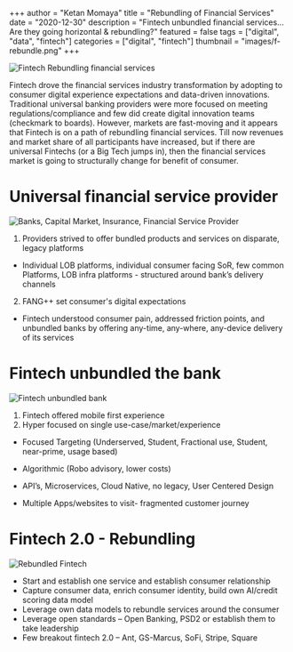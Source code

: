 +++
author = "Ketan Momaya"
title = "Rebundling of Financial Services"
date = "2020-12-30"
description = "Fintech unbundled financial services... Are they going horizontal & rebundling?"
featured = false
tags = ["digital", "data", "fintech"]
categories = ["digital", "fintech"]
thumbnail = "images/f-rebundle.png"
+++

![Fintech Rebundling financial services](/images/f-rebundle.jpg)


Fintech drove the financial services industry transformation by adopting to consumer digital experience expectations and data-driven innovations. Traditional universal banking providers were more focused on meeting regulations/compliance and few did create digital innovation teams (checkmark to boards). However, markets are fast-moving and it appears that Fintech is on a path of rebundling financial services. Till now revenues and market share of all participants have increased, but if there are universal Fintechs (or a Big Tech jumps in), then the financial services market is going to structurally change for benefit of consumer.

# Universal financial service provider

![Banks, Capital Market, Insurance, Financial Service Provider](/images/f-bfsi.jpg)

1. Providers strived to offer bundled products and services on disparate, legacy platforms
* Individual LOB platforms, individual consumer facing SoR, few common Platforms, LOB infra platforms - structured around bank’s delivery channels

2. FANG++ set consumer's digital expectations
* Fintech understood consumer pain, addressed friction points, and unbundled banks by offering any-time, any-where, any-device delivery of its services

# Fintech unbundled the bank

![Fintech unbundled bank](/images/f-unbundled.jpg)

1. Fintech offered mobile first experience
2. Hyper focused on single use-case/market/experience

+ Focused Targeting (Underserved, Student, Fractional use, Student, near-prime, usage based)

+ Algorithmic (Robo advisory, lower costs)

+ API’s, Microservices, Cloud Native, no legacy, User Centered Design

+ Multiple Apps/websites to visit- fragmented customer journey 

# Fintech 2.0 - Rebundling

![Rebundled Fintech](/images/f-ant.jpg)

* Start and establish one service and establish consumer relationship
* Capture consumer data, enrich consumer identity, build own AI/credit scoring data model
* Leverage own data models to rebundle services around the consumer
* Leverage open standards – Open Banking, PSD2 or establish them to take leadership
* Few breakout fintech 2.0 – Ant, GS-Marcus, SoFi, Stripe, Square
